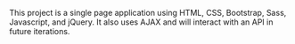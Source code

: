 This project is a single page application using HTML, CSS, Bootstrap, Sass, Javascript, and jQuery. It also uses AJAX and will 
interact with an API in future iterations.
